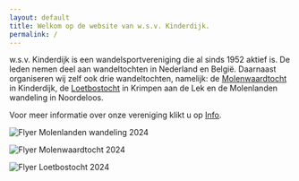 ```yaml
---
layout: default
title: Welkom op de website van w.s.v. Kinderdijk.
permalink: /
---
```

w.s.v. Kinderdijk is een wandelsportvereniging die al sinds 1952 aktief is. De leden nemen deel aan wandeltochten in Nederland en Belgi&euml;. Daarnaast organiseren wij zelf ook drie wandeltochten, namelijk: de [Molenwaardtocht](/molenwaardtocht) in Kinderdijk, de [Loetbostocht](/loetbostocht) in Krimpen aan de Lek en de Molenlanden wandeling in Noordeloos.

Voor meer informatie over onze vereniging klikt u op [Info](/info).

![Flyer Molenlanden wandeling 2024](/assets/images/Flyer_Molenlanden_wandeling_2024.jpg "Flyer Molenlanden wandeling 2024")

![Flyer Molenwaardtocht 2024](/assets/images/Flyer_MWT_2024.jpg "Flyer Molenwaardtocht 2024")

![Flyer Loetbostocht 2024](/assets/images/Flyer_Loet_2024.jpg "Flyer Loetbostocht 2024")
